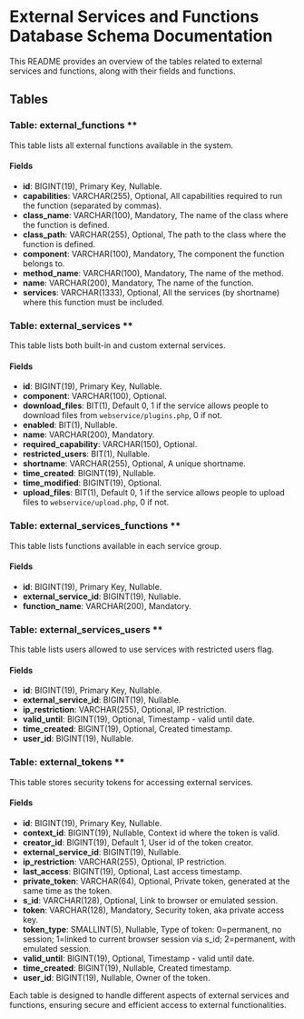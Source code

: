 # External Services and Functions Database Schema Documentation

This README provides an overview of the tables related to external services and functions, along with their fields and functions.

## Tables

### Table: external_functions **

This table lists all external functions available in the system.

#### Fields

- **id**: BIGINT(19), Primary Key, Nullable.
- **capabilities**: VARCHAR(255), Optional, All capabilities required to run the function (separated by commas).
- **class_name**: VARCHAR(100), Mandatory, The name of the class where the function is defined.
- **class_path**: VARCHAR(255), Optional, The path to the class where the function is defined.
- **component**: VARCHAR(100), Mandatory, The component the function belongs to.
- **method_name**: VARCHAR(100), Mandatory, The name of the method.
- **name**: VARCHAR(200), Mandatory, The name of the function.
- **services**: VARCHAR(1333), Optional, All the services (by shortname) where this function must be included.

### Table: external_services **

This table lists both built-in and custom external services.

#### Fields

- **id**: BIGINT(19), Primary Key, Nullable.
- **component**: VARCHAR(100), Optional.
- **download_files**: BIT(1), Default 0, 1 if the service allows people to download files from `webservice/plugins.php`, 0 if not.
- **enabled**: BIT(1), Nullable.
- **name**: VARCHAR(200), Mandatory.
- **required_capability**: VARCHAR(150), Optional.
- **restricted_users**: BIT(1), Nullable.
- **shortname**: VARCHAR(255), Optional, A unique shortname.
- **time_created**: BIGINT(19), Nullable.
- **time_modified**: BIGINT(19), Optional.
- **upload_files**: BIT(1), Default 0, 1 if the service allows people to upload files to `webservice/upload.php`, 0 if not.

### Table: external_services_functions **

This table lists functions available in each service group.

#### Fields

- **id**: BIGINT(19), Primary Key, Nullable.
- **external_service_id**: BIGINT(19), Nullable.
- **function_name**: VARCHAR(200), Mandatory.

### Table: external_services_users **

This table lists users allowed to use services with restricted users flag.

#### Fields

- **id**: BIGINT(19), Primary Key, Nullable.
- **external_service_id**: BIGINT(19), Nullable.
- **ip_restriction**: VARCHAR(255), Optional, IP restriction.
- **valid_until**: BIGINT(19), Optional, Timestamp - valid until date.
- **time_created**: BIGINT(19), Optional, Created timestamp.
- **user_id**: BIGINT(19), Nullable.

### Table: external_tokens **

This table stores security tokens for accessing external services.

#### Fields

- **id**: BIGINT(19), Primary Key, Nullable.
- **context_id**: BIGINT(19), Nullable, Context id where the token is valid.
- **creator_id**: BIGINT(19), Default 1, User id of the token creator.
- **external_service_id**: BIGINT(19), Nullable.
- **ip_restriction**: VARCHAR(255), Optional, IP restriction.
- **last_access**: BIGINT(19), Optional, Last access timestamp.
- **private_token**: VARCHAR(64), Optional, Private token, generated at the same time as the token.
- **s_id**: VARCHAR(128), Optional, Link to browser or emulated session.
- **token**: VARCHAR(128), Mandatory, Security token, aka private access key.
- **token_type**: SMALLINT(5), Nullable, Type of token: 0=permanent, no session; 1=linked to current browser session via s_id; 2=permanent, with emulated session.
- **valid_until**: BIGINT(19), Optional, Timestamp - valid until date.
- **time_created**: BIGINT(19), Nullable, Created timestamp.
- **user_id**: BIGINT(19), Nullable, Owner of the token.

Each table is designed to handle different aspects of external services and functions, ensuring secure and efficient access to external functionalities.
